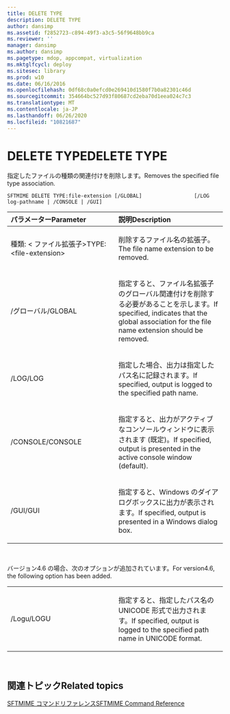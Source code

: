 ```yaml
---
title: DELETE TYPE
description: DELETE TYPE
author: dansimp
ms.assetid: f2852723-c894-49f3-a3c5-56f9648bb9ca
ms.reviewer: ''
manager: dansimp
ms.author: dansimp
ms.pagetype: mdop, appcompat, virtualization
ms.mktglfcycl: deploy
ms.sitesec: library
ms.prod: w10
ms.date: 06/16/2016
ms.openlocfilehash: 0df68c0a0efcd0e269410d1580f7b0a82301c46d
ms.sourcegitcommit: 354664bc527d93f80687cd2eba70d1eea024c7c3
ms.translationtype: MT
ms.contentlocale: ja-JP
ms.lasthandoff: 06/26/2020
ms.locfileid: "10821687"
---
```

# <span data-ttu-id="cd02e-103">DELETE TYPE</span><span class="sxs-lookup"><span data-stu-id="cd02e-103">DELETE TYPE</span></span>


<span data-ttu-id="cd02e-104">指定したファイルの種類の関連付けを削除します。</span><span class="sxs-lookup"><span data-stu-id="cd02e-104">Removes the specified file type association.</span></span>

`SFTMIME DELETE TYPE:file-extension [/GLOBAL]                 [/LOG log-pathname | /CONSOLE | /GUI]`

<table>
<colgroup>
<col width="50%" />
<col width="50%" />
</colgroup>
<thead>
<tr class="header">
<th align="left"><span data-ttu-id="cd02e-105">パラメーター</span><span class="sxs-lookup"><span data-stu-id="cd02e-105">Parameter</span></span></th>
<th align="left"><span data-ttu-id="cd02e-106">説明</span><span class="sxs-lookup"><span data-stu-id="cd02e-106">Description</span></span></th>
</tr>
</thead>
<tbody>
<tr class="odd">
<td align="left"><p><span data-ttu-id="cd02e-107">種類: &lt; ファイル拡張子&gt;</span><span class="sxs-lookup"><span data-stu-id="cd02e-107">TYPE:&lt;file-extension&gt;</span></span></p></td>
<td align="left"><p><span data-ttu-id="cd02e-108">削除するファイル名の拡張子。</span><span class="sxs-lookup"><span data-stu-id="cd02e-108">The file name extension to be removed.</span></span></p></td>
</tr>
<tr class="even">
<td align="left"><p><span data-ttu-id="cd02e-109">/グローバル</span><span class="sxs-lookup"><span data-stu-id="cd02e-109">/GLOBAL</span></span></p></td>
<td align="left"><p><span data-ttu-id="cd02e-110">指定すると、ファイル名拡張子のグローバル関連付けを削除する必要があることを示します。</span><span class="sxs-lookup"><span data-stu-id="cd02e-110">If specified, indicates that the global association for the file name extension should be removed.</span></span></p></td>
</tr>
<tr class="odd">
<td align="left"><p><span data-ttu-id="cd02e-111">/LOG</span><span class="sxs-lookup"><span data-stu-id="cd02e-111">/LOG</span></span></p></td>
<td align="left"><p><span data-ttu-id="cd02e-112">指定した場合、出力は指定したパス名に記録されます。</span><span class="sxs-lookup"><span data-stu-id="cd02e-112">If specified, output is logged to the specified path name.</span></span></p></td>
</tr>
<tr class="even">
<td align="left"><p><span data-ttu-id="cd02e-113">/CONSOLE</span><span class="sxs-lookup"><span data-stu-id="cd02e-113">/CONSOLE</span></span></p></td>
<td align="left"><p><span data-ttu-id="cd02e-114">指定すると、出力がアクティブなコンソールウィンドウに表示されます (既定)。</span><span class="sxs-lookup"><span data-stu-id="cd02e-114">If specified, output is presented in the active console window (default).</span></span></p></td>
</tr>
<tr class="odd">
<td align="left"><p><span data-ttu-id="cd02e-115">/GUI</span><span class="sxs-lookup"><span data-stu-id="cd02e-115">/GUI</span></span></p></td>
<td align="left"><p><span data-ttu-id="cd02e-116">指定すると、Windows のダイアログボックスに出力が表示されます。</span><span class="sxs-lookup"><span data-stu-id="cd02e-116">If specified, output is presented in a Windows dialog box.</span></span></p></td>
</tr>
</tbody>
</table>

 

<span data-ttu-id="cd02e-117">バージョン4.6 の場合、次のオプションが追加されています。</span><span class="sxs-lookup"><span data-stu-id="cd02e-117">For version4.6, the following option has been added.</span></span>

<table>
<colgroup>
<col width="50%" />
<col width="50%" />
</colgroup>
<tbody>
<tr class="odd">
<td align="left"><p><span data-ttu-id="cd02e-118">/Logu</span><span class="sxs-lookup"><span data-stu-id="cd02e-118">/LOGU</span></span></p></td>
<td align="left"><p><span data-ttu-id="cd02e-119">指定すると、指定したパス名の UNICODE 形式で出力されます。</span><span class="sxs-lookup"><span data-stu-id="cd02e-119">If specified, output is logged to the specified path name in UNICODE format.</span></span></p></td>
</tr>
</tbody>
</table>

 

## <span data-ttu-id="cd02e-120">関連トピック</span><span class="sxs-lookup"><span data-stu-id="cd02e-120">Related topics</span></span>


[<span data-ttu-id="cd02e-121">SFTMIME コマンドリファレンス</span><span class="sxs-lookup"><span data-stu-id="cd02e-121">SFTMIME Command Reference</span></span>](sftmime--command-reference.md)

 

 





